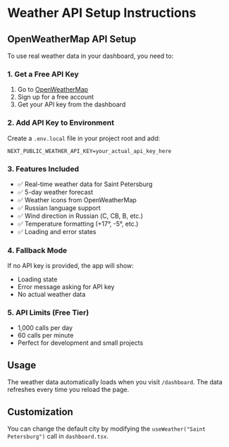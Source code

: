 # Weather API Setup Instructions

## OpenWeatherMap API Setup

To use real weather data in your dashboard, you need to:

### 1. Get a Free API Key
1. Go to [OpenWeatherMap](https://openweathermap.org/api)
2. Sign up for a free account
3. Get your API key from the dashboard

### 2. Add API Key to Environment
Create a `.env.local` file in your project root and add:

```
NEXT_PUBLIC_WEATHER_API_KEY=your_actual_api_key_here
```

### 3. Features Included
- ✅ Real-time weather data for Saint Petersburg
- ✅ 5-day weather forecast
- ✅ Weather icons from OpenWeatherMap
- ✅ Russian language support
- ✅ Wind direction in Russian (С, СВ, В, etc.)
- ✅ Temperature formatting (+17°, -5°, etc.)
- ✅ Loading and error states

### 4. Fallback Mode
If no API key is provided, the app will show:
- Loading state
- Error message asking for API key
- No actual weather data

### 5. API Limits (Free Tier)
- 1,000 calls per day
- 60 calls per minute
- Perfect for development and small projects

## Usage
The weather data automatically loads when you visit `/dashboard`. The data refreshes every time you reload the page.

## Customization
You can change the default city by modifying the `useWeather("Saint Petersburg")` call in `dashboard.tsx`.
